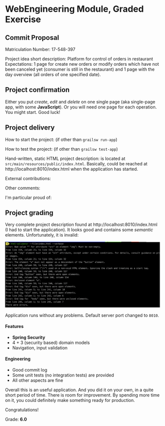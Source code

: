 # WebEngineering Module, Graded Exercise

## Commit Proposal

Matriculation Number: 17-548-397

Project idea short description: 
Platform for control of orders in restaurant
Expectations: 1 page for create new orders or modify orders which have not been
canceled yet (consumer is still in the restaurant) and 1 page with the day overview
(all orders of one specified date).

## Project confirmation

Either you put _create_, _edit_ and _delete_ on one single page (aka single-page app, with some **JavaScript**). Or you will need one page for each operation. You might start. Good luck!

## Project delivery <to be filled by student>

How to start the project: (if other than `grailsw run-app`)

How to test the project:  (if other than `grailsw test-app`)

Hand-written, static HTML 
project description: is located at `src/main/resources/public/index.html`. Basically, could be reached at http://localhost:8010/index.html
when the application has started.

External contributions:

Other comments: 

I'm particular proud of:

## Project grading 

Very complete project description found at http://localhost:8010/index.html (I had to start the application).
It looks good and contains some _semantic_ elements. Unfortunately, it is invalid:

![HTML validation report](html_validation.png "HTML validation report")

Application runs without any problems. Default server port changed to `8010`.

#### Features

* **Spring Security**
* 4 + 3 (security based) domain models
* Navigation, input validation

#### Engineering

* Good commit log
* Some unit tests (no integration tests) are provided
* All other aspects are fine

Overall this is an useful application. And you did it on your own, in a quite short period of time.
There is room for improvement. By spending more time on it, you could definitely make something ready for production.

Congratulations!

Grade: **6.0**